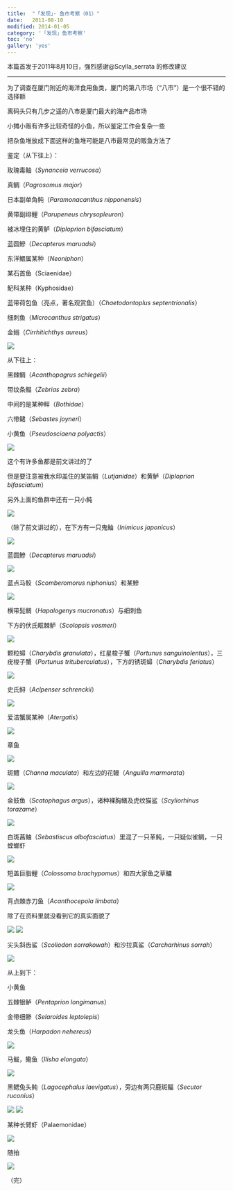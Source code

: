 ```yaml
---
title:  "「发现」· 鱼市考察（01）"
date:   2011-08-10
modified: 2014-01-05
category: '「发现」鱼市考察'
toc: 'no'
gallery: 'yes'
---
```


本篇首发于2011年8月10日，强烈感谢@Scylla_serrata 的修改建议

---

为了调查在厦门附近的海洋食用鱼类，厦门的第八市场（“八市”）是一个很不错的选择额

离码头只有几步之遥的八市是厦门最大的海产品市场

小摊小贩有许多比较奇怪的小鱼，所以鉴定工作会复杂一些

把杂鱼堆放成下面这样的鱼堆可能是八市最常见的贩鱼方法了

鉴定（从下往上）：

玫瑰毒鲉（<i>Synanceia verrucosa</i>）

真鲷（<i>Pagrosomus major</i>）

日本副单角鲀（<i>Paramonacanthus nipponensis</i>）

黄带副绯鲤（<i>Parupeneus chrysopleuron</i>）

被冰埋住的黄鲈（<i>Diploprion bifasciatum</i>）

蓝圆鰺（<i>Decapterus maruadsi</i>）

东洋鰃属某种（<i>Neoniphon</i>）

某石首鱼（Sciaenidae）

魢科某种（Kyphosidae）

蓝带荷包鱼（亮点，著名观赏鱼）（<i>Chaetodontoplus septentrionalis</i>）

细刺鱼（<i>Microcanthus strigatus</i>）

金䱵（<i>Cirrhitichthys aureus</i>）

<img class='disc' src='https://i.postimg.cc/kXpFBRT7/1.jpg'>

从下往上：

黑棘鲷（<i>Acanthopagrus schlegelii</i>）

带纹条鳎（<i>Zebrias zebra</i>）

中间的是某种鲆（<i>Bothidae</i>）

六带鲪（<i>Sebastes joyneri</i>）

小黄鱼（<i>Pseudosciaena polyactis</i>）

<img class='disc' src='https://i.postimg.cc/J4n5r5cT/2.jpg'>

这个有许多鱼都是前文讲过的了

但是要注意被我水印盖住的某笛鲷（<i>Lutjanidae</i>）和黄鲈（<i>Diploprion bifasciatum</i>）

另外上面的鱼群中还有一只小鲀

<img class='disc' src='https://i.postimg.cc/05ZC1BmM/3.jpg'>

（除了前文讲过的），在下方有一只鬼鲉（<i>Inimicus japonicus</i>）

<img class='disc' src='https://i.postimg.cc/0jtGGzxd/4.jpg'>

蓝圆鰺（<i>Decapterus maruadsi</i>）

<img class='disc' src='https://i.postimg.cc/Hk805WNX/5.jpg'>

蓝点马鲛（<i>Scomberomorus niphonius</i>）和某鰺

<img class='disc' src='https://i.postimg.cc/C1g4wymD/6.jpg'>

横带髭鲷（<i>Hapalogenys mucronatus</i>）与细刺鱼

下方的伏氏眶棘鲈（<i>Scolopsis vosmeri</i>）

<img class='disc' src='https://i.postimg.cc/PJfz8WG5/7.jpg'>

颗粒蟳（<i>Charybdis granulata</i>），红星梭子蟹（<i>Portunus sanguinolentus</i>），三疣梭子蟹（<i>Portunus trituberculatus</i>），下方的锈斑蟳（<i>Charybdis feriatus</i>）

<img class='disc' src='https://i.postimg.cc/cHBBHDbz/8.jpg'>

史氏鲟（<i>Aclpenser schrenckii</i>）

<img class='disc' src='https://i.postimg.cc/jjVHh0V9/9.jpg'>

爱洁蟹属某种（<i>Atergatis</i>）

<img class='disc' src='https://i.postimg.cc/gJs3dxwF/10.jpg'>

章鱼

<img class='disc' src='https://i.postimg.cc/YS11nnMS/11.jpg'>

斑鳢（<i>Channa maculata</i>）和左边的花鳗（<i>Anguilla marmorata</i>）

<img class='disc' src='https://i.postimg.cc/k4qWkQgv/12.jpg'>

金鼓鱼（<i>Scatophagus argus</i>），诸种裸胸鳝及虎纹猫鲨（<i>Scyliorhinus torazame</i>）

<img class='disc' src='https://i.postimg.cc/Y0ygGTfd/13.jpg'>

白斑菖鲉（<i>Sebastiscus albofasciatus</i>）里混了一只革鲀，一只疑似雀鲷，一只螳螂虾

<img class='disc' src='https://i.postimg.cc/kG5K578V/14.jpg'>

短盖巨脂鲤（<i>Colossoma brachypomus</i>）和四大家鱼之草鳙

<img class='disc' src='https://i.postimg.cc/28VnR8rM/15.jpg'>

背点棘赤刀鱼（<i>Acanthocepola limbata</i>）

除了在资料里就没看到它的真实面貌了

<img class='disc' src='https://i.postimg.cc/9Xxynq5y/16.jpg'>

<img class='disc' src='https://i.postimg.cc/BnFDbY8C/18.jpg'>

尖头斜齿鲨（<i>Scoliodon sorrakowah</i>）和沙拉真鲨（<i>Carcharhinus sorrah</i>）

<img class='disc' src='https://i.postimg.cc/dtprqP01/17.jpg'>

从上到下：

小黄鱼

五棘银鲈（<i>Pentaprion longimanus</i>）

金带细鲹（<i>Selaroides leptolepis</i>）

龙头鱼（<i>Harpadon nehereus</i>）

<img class='disc' src='https://i.postimg.cc/0NqSwYD1/19.jpg'>

马鲅，鳓鱼（<i>Ilisha elongata</i>）

<img class='disc' src='https://i.postimg.cc/JnpHvSgR/21.jpg'>

黑鳃兔头鲀（<i>Lagocephalus laevigatus</i>），旁边有两只鹿斑鲾（<i>Secutor ruconius</i>）

<img class='disc' src='https://i.postimg.cc/D0m4TBkL/24.jpg'>

<img class='disc' src='https://i.postimg.cc/6QLvL8f2/20.jpg'>

某种长臂虾（Palaemonidae）

<img class='disc' src='https://i.postimg.cc/gJz6MGgM/22.jpg'>

随拍

<img class='disc' src='https://i.postimg.cc/fyFtTmDF/23.jpg'>

（完）

